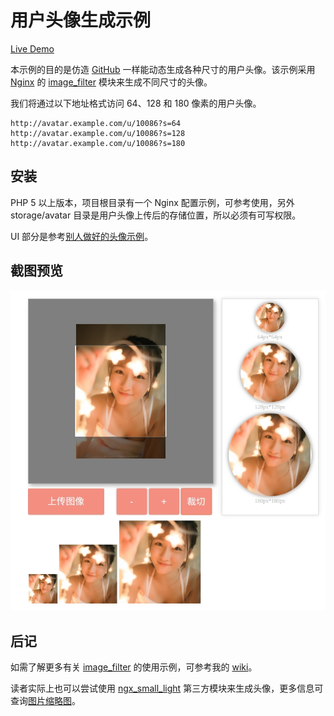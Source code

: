 # 用户头像生成示例

[Live Demo](http://122.51.144.50:84/)

本示例的目的是仿造 [GitHub][1] 一样能动态生成各种尺寸的用户头像。该示例采用 [Nginx][2] 的 [image_filter][3] 模块来生成不同尺寸的头像。

我们将通过以下地址格式访问 64、128 和 180 像素的用户头像。

```
http://avatar.example.com/u/10086?s=64
http://avatar.example.com/u/10086?s=128
http://avatar.example.com/u/10086?s=180
```

## 安装

PHP 5 以上版本，项目根目录有一个 Nginx 配置示例，可参考使用，另外 storage/avatar 目录是用户头像上传后的存储位置，所以必须有可写权限。

UI 部分是参考[别人做好的头像示例][4]。

## 截图预览

![](public/img/preview.jpg)

## 后记

如需了解更多有关 [image_filter][3] 的使用示例，可参考我的 [wiki][5]。
 
读者实际上也可以尝试使用 [ngx_small_light][6] 第三方模块来生成头像，更多信息可查询[图片缩略图][7]。


[1]: https://github.com/
[2]: http://nginx.org/
[3]: http://nginx.org/en/docs/http/ngx_http_image_filter_module.html
[4]: https://zhuanlan.zhihu.com/p/27866168
[5]: https://github.com/aisuhua/wiki/tree/master/thumb2
[6]: https://github.com/cubicdaiya/ngx_small_light
[7]: https://github.com/aisuhua/wiki/tree/master/thumb
